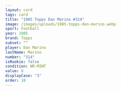 ```yaml
---
layout: card
tags: card
title: "1985 Topps Dan Marino #314"
image: /images/uploads/1985-topps-dan-marino.webp
sport: Football
year: 1985
brand: Topps
subset: ""
player: Dan Marino
lastName: Marino
number: "314"
isRookie: false
condition: NR-MINT
value: 8
displayCase: "3"
order: 10
---
```


